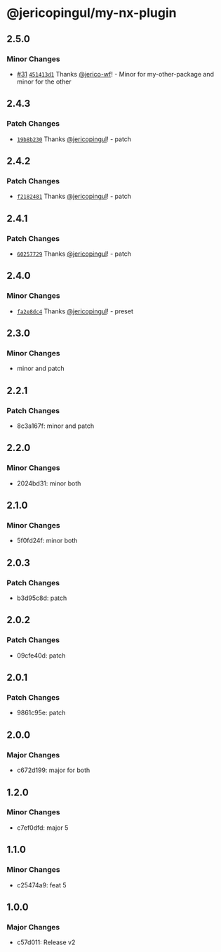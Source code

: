 # @jericopingul/my-nx-plugin

## 2.5.0

### Minor Changes

- [#31](https://github.com/jericopingul/nx-npm/pull/31) [`451413d1`](https://github.com/jericopingul/nx-npm/commit/451413d1166b3b1f695931b755be3f4f26e9afc7) Thanks [@jerico-wf](https://github.com/jerico-wf)! - Minor for my-other-package and minor for the other

## 2.4.3

### Patch Changes

- [`19b8b230`](https://github.com/jericopingul/nx-npm/commit/19b8b230cb87397329d121bea281efd82e9957df) Thanks [@jericopingul](https://github.com/jericopingul)! - patch

## 2.4.2

### Patch Changes

- [`f2182481`](https://github.com/jericopingul/nx-npm/commit/f2182481ed6098b03810240b6d0b4a748ea79483) Thanks [@jericopingul](https://github.com/jericopingul)! - patch

## 2.4.1

### Patch Changes

- [`60257729`](https://github.com/jericopingul/nx-npm/commit/602577298b789eceaaf4b16bafaf1569d3a16b0e) Thanks [@jericopingul](https://github.com/jericopingul)! - patch

## 2.4.0

### Minor Changes

- [`fa2e8dc4`](https://github.com/jericopingul/nx-npm/commit/fa2e8dc4ef7222bc3ab8b440f536d348b013fdc5) Thanks [@jericopingul](https://github.com/jericopingul)! - preset

## 2.3.0

### Minor Changes

- minor and patch

## 2.2.1

### Patch Changes

- 8c3a167f: minor and patch

## 2.2.0

### Minor Changes

- 2024bd31: minor both

## 2.1.0

### Minor Changes

- 5f0fd24f: minor both

## 2.0.3

### Patch Changes

- b3d95c8d: patch

## 2.0.2

### Patch Changes

- 09cfe40d: patch

## 2.0.1

### Patch Changes

- 9861c95e: patch

## 2.0.0

### Major Changes

- c672d199: major for both

## 1.2.0

### Minor Changes

- c7ef0dfd: major 5

## 1.1.0

### Minor Changes

- c25474a9: feat 5

## 1.0.0

### Major Changes

- c57d011: Release v2

